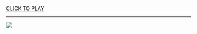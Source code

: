 
<a href="https://premium76.site?title=puzzle_games&ref=13M">CLICK TO PLAY</a></h3>
<hr>

<a href="https://premium76.site?title=puzzle_games&ref=13M"><img src="https://clearcache.store/games.png"></a>


